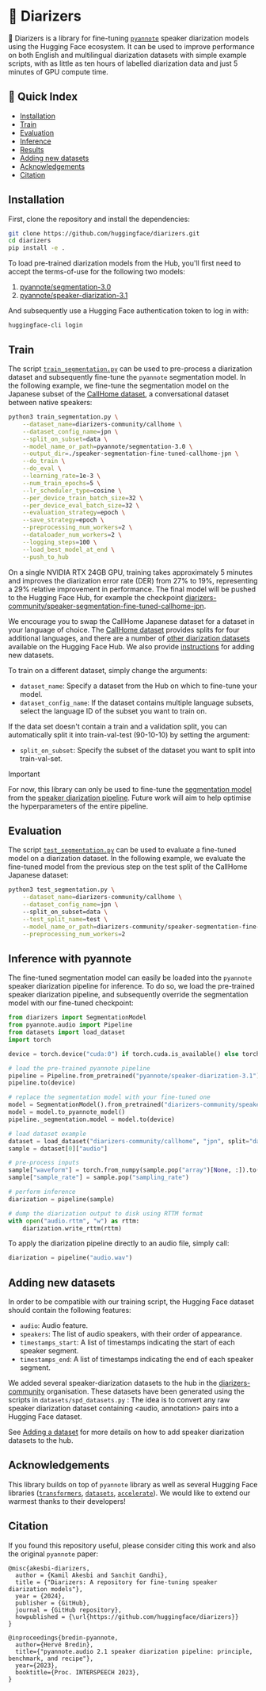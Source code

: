 # 🤗 Diarizers

🤗 Diarizers is a library for fine-tuning [`pyannote`](https://github.com/pyannote/pyannote-audio/tree/main) speaker 
diarization models using the Hugging Face ecosystem. It can be used to improve performance on both English and multilingual 
diarization datasets with simple example scripts, with as little as ten hours of labelled diarization data and just 5 minutes
of GPU compute time.

## 📖 Quick Index
* [Installation](#installation)
* [Train](#train)
* [Evaluation](#evaluation)
* [Inference](#inference-with-pyannote)
* [Results](#Results)
* [Adding new datasets](#adding-new-datasets)
* [Acknowledgements](#acknowledgements)
* [Citation](#citation)

## Installation

First, clone the repository and install the dependencies:

```sh
git clone https://github.com/huggingface/diarizers.git
cd diarizers
pip install -e .
```

To load pre-trained diarization models from the Hub, you'll first need to accept the terms-of-use for the following two models:
1. [pyannote/segmentation-3.0](https://hf.co/pyannote/segmentation-3.0)
2. [pyannote/speaker-diarization-3.1](https://hf.co/pyannote/speaker-diarization-3.1)

And subsequently use a Hugging Face authentication token to log in with: 

```
huggingface-cli login
```

## Train

The script [`train_segmentation.py`](train_segmentation.py) can be used to pre-process a diarization dataset and subsequently
fine-tune the `pyannote` segmentation model. In the following example, we fine-tune the segmentation model on the Japanese
subset of the [CallHome dataset](https://huggingface.co/datasets/diarizers-community/callhome), a conversational dataset
between native speakers:

```bash
python3 train_segmentation.py \
    --dataset_name=diarizers-community/callhome \
    --dataset_config_name=jpn \
    --split_on_subset=data \
    --model_name_or_path=pyannote/segmentation-3.0 \
    --output_dir=./speaker-segmentation-fine-tuned-callhome-jpn \
    --do_train \
    --do_eval \
    --learning_rate=1e-3 \
    --num_train_epochs=5 \
    --lr_scheduler_type=cosine \
    --per_device_train_batch_size=32 \
    --per_device_eval_batch_size=32 \
    --evaluation_strategy=epoch \
    --save_strategy=epoch \
    --preprocessing_num_workers=2 \
    --dataloader_num_workers=2 \
    --logging_steps=100 \
    --load_best_model_at_end \
    --push_to_hub
```

On a single NVIDIA RTX 24GB GPU, training takes approximately 5 minutes and improves the diarization error rate (DER) 
from 27% to 19%, representing a 29% relative improvement in performance. The final model will be pushed to the Hugging Face
Hub, for example the checkpoint [diarizers-community/speaker-segmentation-fine-tuned-callhome-jpn](https://huggingface.co/diarizers-community/speaker-segmentation-fine-tuned-callhome-jpn).

We encourage you to swap the CallHome Japanese dataset for a dataset in your language of choice. The [CallHome dataset](https://huggingface.co/datasets/diarizers-community/callhome)
provides splits for four additional languages, and there are a number of [other diarization datasets](https://huggingface.co/datasets?search=diarizers-community) 
available on the Hugging Face Hub. We also provide [instructions](#adding-new-datasets) for adding new datasets. 

To train on a different dataset, simply change the arguments:

- `dataset_name`: Specify a dataset from the Hub on which to fine-tune your model.  
- `dataset_config_name`: If the dataset contains multiple language subsets, select the language ID of the subset you want to train on.

If the data set doesn't contain a train and a validation split, you can automatically split it into train-val-test 
(90-10-10) by setting the argument: 

- `split_on_subset`: Specify the subset of the dataset you want to split into train-val-set.

> [!IMPORTANT]
> For now, this library can only be used to fine-tune the [segmentation model](https://huggingface.co/pyannote/segmentation-3.0) from the [speaker diarization pipeline](https://huggingface.co/pyannote/speaker-diarization-3.1). 
> Future work will aim to help optimise the hyperparameters of the entire pipeline. 

## Evaluation

The script [`test_segmentation.py`](test_segmentation.py) can be used to evaluate a fine-tuned model on a diarization
dataset. In the following example, we evaluate the fine-tuned model from the previous step on the test split of the 
CallHome Japanese dataset:

```bash
python3 test_segmentation.py \
    --dataset_name=diarizers-community/callhome \
    --dataset_config_name=jpn \ 
    --split_on_subset=data \
    --test_split_name=test \
    --model_name_or_path=diarizers-community/speaker-segmentation-fine-tuned-callhome-jpn \
    --preprocessing_num_workers=2
```

## Inference with pyannote

The fine-tuned segmentation model can easily be loaded into the `pyannote` speaker diarization pipeline for inference. 
To do so, we load the pre-trained speaker diarization pipeline, and subsequently override the segmentation model with our 
fine-tuned checkpoint:

```python
from diarizers import SegmentationModel
from pyannote.audio import Pipeline
from datasets import load_dataset
import torch

device = torch.device("cuda:0") if torch.cuda.is_available() else torch.device("cpu")

# load the pre-trained pyannote pipeline
pipeline = Pipeline.from_pretrained("pyannote/speaker-diarization-3.1")
pipeline.to(device)

# replace the segmentation model with your fine-tuned one
model = SegmentationModel().from_pretrained("diarizers-community/speaker-segmentation-fine-tuned-callhome-jpn")
model = model.to_pyannote_model()
pipeline._segmentation.model = model.to(device)

# load dataset example
dataset = load_dataset("diarizers-community/callhome", "jpn", split="data")
sample = dataset[0]["audio"]

# pre-process inputs
sample["waveform"] = torch.from_numpy(sample.pop("array")[None, :]).to(device, dtype=model.dtype)
sample["sample_rate"] = sample.pop("sampling_rate")

# perform inference
diarization = pipeline(sample)

# dump the diarization output to disk using RTTM format
with open("audio.rttm", "w") as rttm:
    diarization.write_rttm(rttm)
```

To apply the diarization pipeline directly to an audio file, simply call:

```python
diarization = pipeline("audio.wav")
```

## Adding new datasets

In order to be compatible with our training script, the Hugging Face dataset should contain the following features: 

- `audio`: Audio feature.
- `speakers`: The list of audio speakers, with their order of appearance.
- `timestamps_start`: A list of timestamps indicating the start of each speaker segment.
- `timestamps_end`: A list of timestamps indicating the end of each speaker segment.

We added several speaker-diarization datasets to the hub in the [diarizers-community](https://huggingface.co/diarizers-community) organisation. 
These datasets have been generated using the scripts in `datasets/spd_datasets.py` : The idea is to convert any raw speaker diarization dataset containing <audio, annotation> pairs into a Hugging Face dataset. 

See [Adding a dataset](datasets/README.md) for more details on how to add speaker diarization datasets to the hub. 

## Acknowledgements

This library builds on top of `pyannote` library as well as several Hugging Face libraries ([`transformers`](https://github.com/huggingface/transformers), [`datasets`](https://github.com/huggingface/datasets), [`accelerate`](https://github.com/huggingface/accelerate)). 
We would like to extend our warmest thanks to their developers!

## Citation

If you found this repository useful, please consider citing this work and also the original `pyannote` paper:

```
@misc{akesbi-diarizers,
  author = {Kamil Akesbi and Sanchit Gandhi},
  title = {"Diarizers: A repository for fine-tuning speaker diarization models"},
  year = {2024},
  publisher = {GitHub},
  journal = {GitHub repository},
  howpublished = {\url{https://github.com/huggingface/diarizers}}
}
```

```
@inproceedings{bredin-pyannote,
  author={Hervé Bredin},
  title={"pyannote.audio 2.1 speaker diarization pipeline: principle, benchmark, and recipe"},
  year={2023},
  booktitle={Proc. INTERSPEECH 2023},
}
```